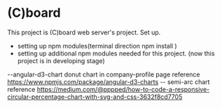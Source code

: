# (C)board

This project is (C)board web server's project.
Set up.
   -  setting up npm modules(terminal direction   npm install )
   -  setting up additional npm modules needed for this project.
   (now this project is in developing stage)


--angular-d3-chart 
   donut chart in company-profile page 
   reference https://www.npmjs.com/package/angular-d3-charts
-- semi-arc chart
   reference https://medium.com/@pppped/how-to-code-a-responsive-circular-percentage-chart-with-svg-and-css-3632f8cd7705